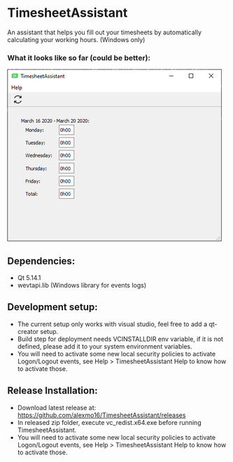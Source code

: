# TimesheetAssistant
 An assistant that helps you fill out your timesheets by automatically calculating your working hours. (Windows only)

### What it looks like so far (could be better):
  ![mainwindow](https://github.com/alexmo16/TimesheetAssistant/blob/master/screenshots/mainwindow.PNG)

## Dependencies:
  - Qt 5.14.1
  - wevtapi.lib (Windows library for events logs)

## Development setup:
  - The current setup only works with visual studio, feel free to add a qt-creator setup.
  - Build step for deployment needs VCINSTALLDIR env variable, if it is not defined, please add it to your system environment variables.
  - You will need to activate some new local security policies to activate Logon/Logout events, see Help > TimesheetAssistant Help to know how to activate those.
  
## Release Installation:
  - Download latest release at: https://github.com/alexmo16/TimesheetAssistant/releases
  - In released zip folder, execute vc_redist.x64.exe before running TimesheetAssistant.
  - You will need to activate some new local security policies to activate Logon/Logout events, see Help > TimesheetAssistant Help to know how to activate those.
